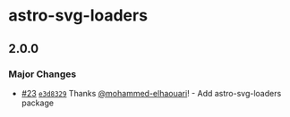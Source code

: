 # astro-svg-loaders

## 2.0.0

### Major Changes

- [#23](https://github.com/codiume/orbit/pull/23) [`e3d8329`](https://github.com/codiume/orbit/commit/e3d83290f5b8518c346e9945e8c5e32a7be5bfe0) Thanks [@mohammed-elhaouari](https://github.com/mohammed-elhaouari)! - Add astro-svg-loaders package
